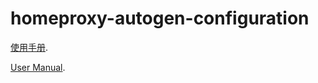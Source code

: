 # homeproxy-autogen-configuration
[使用手册](https://github.com/thisIsIan-W/homeproxy-autogen-configuration/wiki/immortalwrt-homeproxy-%E4%B8%80%E9%94%AE%E9%85%8D%E7%BD%AE%E8%84%9A%E6%9C%AC%E4%BD%BF%E7%94%A8%E8%AF%B4%E6%98%8E).

[User Manual](https://github.com/thisIsIan-W/homeproxy-autogen-configuration/wiki/A-Simpler-way-to-Generate-ImmortalWRT-(OpenWRT)-Homeproxy-Configuration).